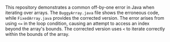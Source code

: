 This repository demonstrates a common off-by-one error in Java when iterating over arrays. The `BuggyArray.java` file shows the erroneous code, while `FixedArray.java` provides the corrected version.  The error arises from using `<=` in the loop condition, causing an attempt to access an index beyond the array's bounds. The corrected version uses `<` to iterate correctly within the bounds of the array.